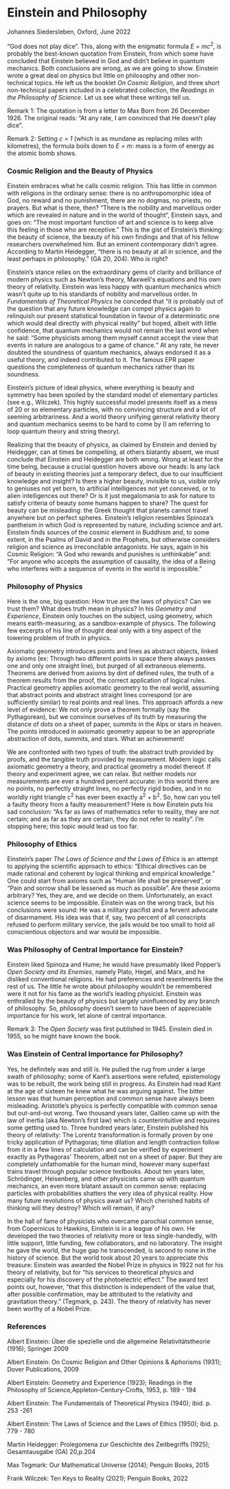 
# Einstein and Philosophy

Johannes Siedersleben, Oxford,  June 2022

“God does not play dice”. This, along with the enigmatic formula *E = mc<sup>2</sup>*, is probably the best-known
quotation from Einstein, from which some have concluded that Einstein believed in God and didn’t
believe in quantum mechanics. Both conclusions are wrong, as we are going to show. Einstein wrote a
great deal on physics but little on philosophy and other non-technical topics. He left us the booklet
*On Cosmic Religion*, and three short non-technical papers included in a celebrated collection, the
*Readings in the Philosophy of Science*. Let us see what these writings tell us.

Remark 1: The quotation is from a letter to Max Born from 26 December 1926. The original reads: “At any rate, I am
convinced that He doesn’t play dice”.

Remark 2: Setting *c = 1* (which is as mundane as replacing miles with kilometres), the formula boils down to *E = m*:
mass is a form of energy as the atomic bomb shows.

### Cosmic Religion and the Beauty of Physics

Einstein embraces what he calls cosmic religion. This has little in common with religions in the
ordinary sense: there is no anthropomorphic idea of God, no reward and no punishment, there are
no dogmas, no priests, no prayers. But what is there, then? “There is the nobility and marvellous
order which are revealed in nature and in the world of thought“, Einstein says, and goes on: “The
most important function of art and science is to keep alive this feeling in those who are receptive.”
This is the gist of Einstein’s thinking: the beauty of science, the beauty of his own findings and that of
his fellow researchers overwhelmed him. But an eminent contemporary didn’t agree. According to
Martin Heidegger, “there is no beauty at all in science, and the least perhaps in philosophy.” (GA 20,
204). Who is right?

Einstein’s stance relies on the extraordinary gems of clarity and brilliance of modern physics such as 
Newton’s theory, Maxwell's equations and his own theory of relativity. 
Einstein was less happy with quantum mechanics which wasn’t quite
up to his standards of nobility and marvellous order. In *Fundamentals of Theoretical Physics* he
conceded that “it is probably out of the question that any future knowledge can compel physics again
to relinquish our present statistical foundation in favour of a deterministic one which would deal
directly with physical reality” but hoped, albeit with little confidence, that quantum mechanics would
not remain the last word when he said: “Some physicists among them myself cannot accept the view
that events in nature are analogous to a game of chance.“ At any rate, he never doubted the
soundness of quantum mechanics, always endorsed it as a useful theory, and indeed contributed to
it. The famous EPR paper questions the completeness of quantum mechanics rather than its soundness.

Einstein’s picture of ideal physics, where everything is beauty and symmetry has been spoiled by
the standard model of elementary particles (see e.g., Wilczek). This highly successful model presents
itself as a mess of 20 or so elementary particles, with no convincing structure and a lot of seeming
arbitrariness. And a world theory unifying general relativity theory and quantum mechanics seems to
be hard to come by (I am referring to loop quantum theory and string theory).

Realizing that the beauty of physics, as claimed by Einstein and denied by Heidegger, can at times be
compelling, at others blatantly absent, we must conclude that Einstein and Heidegger are both
wrong. Wrong at least for the time being, because a crucial question hovers above our heads: Is any
lack of beauty in existing theories just a temporary defect, due to our insufficient knowledge and
insight? Is there a higher beauty, invisible to us, visible only to geniuses not yet born, to artificial
intelligences not yet conceived, or to alien intelligences out there? Or is it just megalomania to ask for
nature to satisfy criteria of beauty some humans happen to share? The quest for beauty can be
misleading: the Greek thought that planets cannot travel anywhere but on perfect spheres.
Einstein’s religion resembles Spinoza’s pantheism in which God is represented by nature, including
science and art. Einstein finds sources of the cosmic element in Buddhism and, to some extent, in the
Psalms of David and in the Prophets, but otherwise considers religion and science as irreconcilable
antagonists. He says, again in his Cosmic Religion: “A God who rewards and punishes is unthinkable”
and: “For anyone who accepts the assumption of causality, the idea of a Being who interferes with a
sequence of events in the world is impossible.”

### Philosophy of Physics

Here is the one, big question: How true are the laws of physics? Can we trust them? What does truth
mean in physics? In his *Geometry and Experience*, Einstein only touches on the subject, using
geometry, which means earth-measuring, as a sandbox-example of physics. The following few
excerpts of his line of thought deal only with a tiny aspect of the towering problem of truth in physics.

Axiomatic geometry introduces points and lines as abstract objects, linked by axioms
(ex: Through two different points in space there always passes one and only one straight line), but purged of
all extraneous elements. Theorems are derived from axioms by dint of defined rules, the truth of a
theorem results from the proof, the correct application of logical rules. Practical geometry applies
axiomatic geometry to the real world, assuming that abstract points and abstract straight lines
correspond (or are sufficiently similar) to real points and real lines. This approach affords a new level
of evidence: We not only prove a theorem formally (say the Pythagorean), but we convince ourselves
of its truth by measuring the distance of dots on a sheet of paper, summits in the Alps or stars in
heaven. The points introduced in axiomatic geometry appear to be an appropriate abstraction of
dots, summits, and stars. What an achievement! 

We are confronted with two types of truth: the abstract truth provided by proofs, and the tangible truth 
provided by measurement. Modern logic
calls axiomatic geometry a theory, and practical geometry a model thereof. If theory and experiment
agree, we can relax. But neither models nor measurements are ever a hundred percent accurate: in
this world there are no points, no perfectly straight lines, no perfectly rigid bodies, and in no worldly
right triangle c<sup>2</sup> has ever been exactly a<sup>2</sup> + b<sup>2</sup>. So, how can you tell a faulty theory from a faulty
measurement? Here is how Einstein puts his sad conclusion: “As far as laws of mathematics refer to
reality, they are not certain; and as far as they are certain, they do not refer to reality”.
I’m stopping here; this topic would lead us too far. 


### Philosophy of Ethics
Einstein’s paper *The Laws of Science and the Laws of Ethics* is an attempt to applying the
scientific approach to ethics: “Ethical directives can be made rational and coherent by
logical thinking and empirical knowledge.” One could start from axioms such as “Human
life shall be preserved”, or “Pain and sorrow shall be lessened as much as possible”. Are
these axioms arbitrary? Yes, they are, and we decide on them. Unfortunately, an exact
science seems to be impossible. Einstein was on the wrong track, but his conclusions
were sound: He was a military pacifist and a fervent advocate of disarmament. His idea
was that if, say, two percent of all conscripts refused to perform military service, the jails
would be too small to hold all conscientious objectors and war would be impossible.

### Was Philosophy of Central Importance for Einstein?
Einstein liked Spinoza and Hume; he would have presumably liked Popper’s *Open Society and its
Enemies*, namely Plato, Hegel, and Marx, and he disliked conventional religions. He had preferences
and resentments like the rest of us. The little he wrote about philosophy wouldn’t be remembered
were it not for his fame as the world’s leading physicist. Einstein was enthralled by the beauty of
physics but largely uninfluenced by any branch of philosophy. So, philosophy doesn’t seem to have
been of appreciable importance for his work, let alone of central importance.

Remark 3: The *Open Society* was first published in 1945. Einstein died in 1955, so he might have known the book.

### Was Einstein of Central Importance for Philosophy?
Yes, he definitely was and still is. He pulled the rug from under a large swath of philosophy; some of
Kant’s assertions were refuted, epistemology was to be rebuilt, the work being still in progress. As
Einstein had read Kant at the age of sixteen he knew what he was arguing against. The bitter lesson was
that human perception and common sense have always been misleading. Aristotle’s physics is
perfectly compatible with common sense but out-and-out wrong. Two thousand years later, Galileo
came up with the law of inertia (aka Newton’s first law) which is counterintuitive and requires some
getting used to. Three hundred years later, Einstein published his theory of relativity: The Lorentz
transformation is formally proven by one tricky application of Pythagoras; time dilation and length
contraction follow from it in a few lines of calculation and can be verified by experiment exactly as
Pythagoras’ Theorem, albeit not on a sheet of paper. But they are completely unfathomable for the
human mind, however many superfast trains travel through popular science textbooks. About ten
years later, Schrödinger, Heisenberg, and other physicists came up with quantum mechanics, an even
more blatant assault on common sense: replacing particles with probabilities shatters the very idea of
physical reality. How many future revolutions of physics await us? Which cherished habits of thinking
will they destroy? Which will remain, if any?

In the hall of fame of physicists who overcame parochial common sense, from Copernicus to Hawkins,
Einstein is in a league of his own. He developed the two theories of relativity more or less
single-handedly, with little support, little funding, few collaborators, and no laboratory. The insight he
gave the world, the huge gap he transcended, is second to none in the history of science. But the
world took about 20 years to appreciate this treasure: Einstein was awarded the Nobel Prize in
physics in 1922 not for his theory of relativity, but for “his services to theoretical physics and
especially for his discovery of the photoelectric effect.” The award text points out, however, “that this
distinction is independent of the value that, after possible confirmation, may be attributed to the
relativity and gravitation theory.” (Tegmark, p. 243). The theory of relativity has never been worthy of
a Nobel Prize.


### References

Albert Einstein: Über die spezielle und die allgemeine Relativitätstheorie (1916); Springer 2009

Albert Einstein: On Cosmic Religion and Other Opinions & Aphorisms (1931); Dover Publications, 2009

Albert Einstein: Geometry and Experience (1923); Readings in the Philosophy of Science,Appleton-Century-Crofts, 1953, p. 189 - 194

Albert Einstein: The Fundamentals of Theoretical Physics (1940); ibid. p. 253 -261

Albert Einstein: The Laws of Science and the Laws of Ethics (1950); ibid. p. 779 - 780

Martin Heidegger: Prolegomena zur Geschichte des Zeitbegriffs (1925); Gesamtausgabe (GA) 20,p.204

Max Tegmark: Our Mathematical Universe (2014); Penguin Books, 2015

Frank Wilczek: Ten Keys to Reality (2021); Penguin Books, 2022